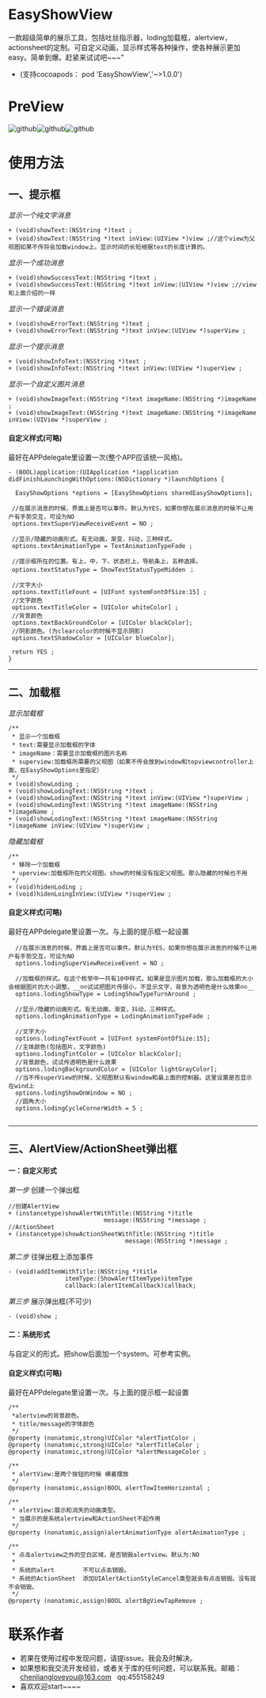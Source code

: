 # EasyShowView 
  一款超级简单的展示工具，包括吐丝指示器，loding加载框，alertview，actionsheet的定制。可自定义动画，显示样式等各种操作，使各种展示更加easy。简单到爆。赶紧来试试吧~~~"
- (支持cocoapods： pod 'EasyShowView','~>1.0.0')
 
# PreView

![github](https://github.com/chenliangloveyou/EasyShowView/blob/master/show_preview/preview_text.gif "github")![github](https://github.com/chenliangloveyou/EasyShowView/blob/master/show_preview/preview_loding.gif "github")![github](https://github.com/chenliangloveyou/EasyShowView/blob/master/show_preview/preview_alert.gif "github")  


# 使用方法

## 一、提示框


_显示一个纯文字消息_

 ```
+ (void)showText:(NSString *)text ;
+ (void)showText:(NSString *)text inView:(UIView *)view ;//这个view为父视图如果不传将会加载window上。显示时间的长短根据text的长度计算的。
```
_显示一个成功消息_
```
+ (void)showSuccessText:(NSString *)text ;
+ (void)showSuccessText:(NSString *)text inView:(UIView *)view ;//view和上面介绍的一样
```
_显示一个错误消息_
```
+ (void)showErrorText:(NSString *)text ;
+ (void)showErrorText:(NSString *)text inView:(UIView *)superView ;
```
_显示一个提示消息_
```
+ (void)showInfoText:(NSString *)text ;
+ (void)showInfoText:(NSString *)text inView:(UIView *)superView ;
```
_显示一个自定义图片消息_
```
+ (void)showImageText:(NSString *)text imageName:(NSString *)imageName ;
+ (void)showImageText:(NSString *)text imageName:(NSString *)imageName inView:(UIView *)superView ;
```

#### 自定义样式(可略)

最好在APPdelegate里设置一次(整个APP应该统一风格)。
 ```
 - (BOOL)application:(UIApplication *)application didFinishLaunchingWithOptions:(NSDictionary *)launchOptions {
    
   EasyShowOptions *options = [EasyShowOptions sharedEasyShowOptions];
    
  //在展示消息的时候，界面上是否可以事件。默认为YES，如果你想在展示消息的时候不让用户有手势交互，可设为NO
  options.textSuperViewReceiveEvent = NO ;

  //显示/隐藏的动画形式。有无动画，渐变，抖动，三种样式。
  options.textAnimationType = TextAnimationTypeFade ;

  //提示框所在的位置。有上，中，下，状态栏上，导航条上，五种选择。
  options.textStatusType = ShowTextStatusTypeMidden ；

  //文字大小
  options.textTitleFount = [UIFont systemFontOfSize:15] ;
  //文字颜色
  options.textTitleColor = [UIColor whiteColor] ;
  //背景颜色
  options.textBackGroundColor = [UIColor blackColor];
  //阴影颜色。(为clearcolor的时候不显示阴影)
  options.textShadowColor = [UIColor blueColor];

  return YES ;
}
```



----

## 二、加载框

_显示加载框_
```
/**
 * 显示一个加载框
 * text:需要显示加载框的字体
 * imageName：需要显示加载框的图片名称
 * superview:加载框所需要的父视图（如果不传会放到window和topviewcontroller上面，在EasyShowOptions里指定）
 */
+ (void)showLoding ;
+ (void)showLodingText:(NSString *)text ;
+ (void)showLodingText:(NSString *)text inView:(UIView *)superView ;
+ (void)showLodingText:(NSString *)text imageName:(NSString *)imageName ;
+ (void)showLodingText:(NSString *)text imageName:(NSString *)imageName inView:(UIView *)superView ;

```
_隐藏加载框_
```
/**
 * 移除一个加载框
 * uperview:加载框所在的父视图。show的时候没有指定父视图。那么隐藏的时候也不用
 */
+ (void)hidenLoding ;
+ (void)hidenLoingInView:(UIView *)superView ;

```

#### 自定义样式(可略)
最好在APPdelegate里设置一次。与上面的提示框一起设置
```
  //在展示消息的时候，界面上是否可以事件。默认为YES，如果你想在展示消息的时候不让用户有手势交互，可设为NO
  options.lodingSuperViewReceiveEvent = NO ;

  //加载框的样式。在这个枚举中一共有10中样式。如果是显示图片加载，那么加载框的大小会根据图片的大小调整。__☺☺试试把图片传很小，不显示文字，背景为透明色是什么效果☺☺__
  options.lodingShowType = LodingShowTypeTurnAround ;

  //显示/隐藏的动画形式。有无动画，渐变，抖动，三种样式。
  options.lodingAnimationType = LodingAnimationTypeFade ;

  //文字大小
  options.lodingTextFount = [UIFont systemFontOfSize:15];
  //主体颜色(包括图片，文字颜色)
  options.lodingTintColor = [UIColor blackColor];
  //背景颜色，试试传透明色是什么效果
  options.lodingBackgroundColor = [UIColor lightGrayColor];
  //当不传superView的时候，父视图默认有window和最上面的控制器。这里设置是否显示在wind上
  options.lodingShowOnWindow = NO ;
  //圆角大小
  options.lodingCycleCornerWidth = 5 ;
  
```



----

## 三、AlertView/ActionSheet弹出框

#### 一：自定义形式

_第一步_
创建一个弹出框
```
//创建AlertView
+ (instancetype)showAlertWithTitle:(NSString *)title
                           message:(NSString *)message ;
//ActionSheet
+ (instancetype)showActionSheetWithTitle:(NSString *)title
                                 message:(NSString *)message ;
```
_第二步_ 往弹出框上添加事件
```
- (void)addItemWithTitle:(NSString *)title
                itemType:(ShowAlertItemType)itemType
                callback:(alertItemCallback)callback;
```
_第三步_ 展示弹出框(不可少)
```
- (void)show ;
```
#### 二：系统形式
与自定义的形式。把show后面加一个system。可参考实例。

#### 自定义样式(可略)
最好在APPdelegate里设置一次。与上面的提示框一起设置
```
/**
 *alertview的背景颜色。
 * title/message的字体颜色
 */
@property (nonatomic,strong)UIColor *alertTintColor ;
@property (nonatomic,strong)UIColor *alertTitleColor ;
@property (nonatomic,strong)UIColor *alertMessageColor ;

/**
 * alertView:是两个按钮的时候 横着摆放
 */
@property (nonatomic,assign)BOOL alertTowItemHorizontal ;

/**
 * alertView:展示和消失的动画类型。
 * 当展示的是系统alertview和ActionSheet不起作用
 */
@property (nonatomic,assign)alertAnimationType alertAnimationType ;

/**
 * 点击alertview之外的空白区域，是否销毁alertview。默认为:NO
 *
 * 系统的alert        不可以点击销毁。
 * 系统的ActionSheet  添加UIAlertActionStyleCancel类型就会有点击销毁。没有就不会销毁。
 */
@property (nonatomic,assign)BOOL alertBgViewTapRemove ;
```


# 联系作者
- 若果在使用过程中发现问题，请提issue。我会及时解决。
- 如果想和我交流开发经验，或者关于库的任何问题，可以联系我。邮箱：chenliangloveyou@163.com    qq:455158249
- 喜欢欢迎start~~~~









